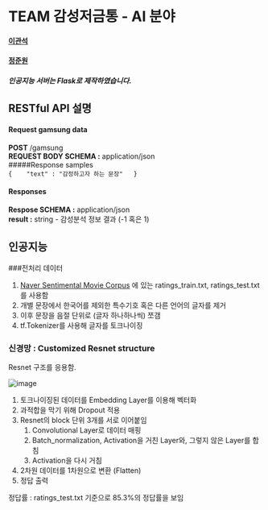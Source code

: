 # TEAM 감성저금통 - AI 분야
#### [이관석](https://github.com/LuterGS)
#### [정준원](https://github.com/azzyjk)

##### 인공지능 서버는 Flask로 제작하였습니다.

## RESTful API 설명

#### Request gamsung data  
<strong>POST</strong> /gamsung  
<strong>REQUEST BODY SCHEMA :</strong> application/json  
#####Response samples  
`
{   
    "text" : "감정하고자 하는 문장"  
}
`

#### Responses  
<strong>Respose SCHEMA :</strong> application/json  
<strong>result :</strong> string - 감성분석 정보 결과 (-1 혹은 1)




## 인공지능

###전처리 데이터
1. [Naver Sentimental Movie Corpus](https://github.com/e9t/nsmc) 에 있는 ratings_train.txt, ratings_test.txt 를 사용함
2. 개별 문장에서 한국어를 제외한 특수기호 혹은 다른 언어의 글자를 제거
3. 이후 문장을 음절 단위로 (글자 하나하나씩) 쪼갬
4. tf.Tokenizer를 사용해 글자를 토크나이징


### 신경망 : Customized Resnet structure
Resnet 구조를 응용함.

![image](https://user-images.githubusercontent.com/19836058/93164292-22b7b600-f754-11ea-9f40-f5852ac23834.png)

1. 토크나이징된 데이터를 Embedding Layer를 이용해 벡터화
2. 과적합을 막기 위해 Dropout 적용
3. Resnet의 block 단위 3개를 서로 이어붙임
    1. Convolutional Layer로 데이터 매핑
    2. Batch_normalization, Activation을 거친 Layer와, 그렇지 않은 Layer를 합침
    3. Activation을 다시 거침
4. 2차원 데이터를 1차원으로 변환 (Flatten)
5. 정답 출력

정답률 : ratings_test.txt 기준으로 85.3%의 정답률을 보임

 